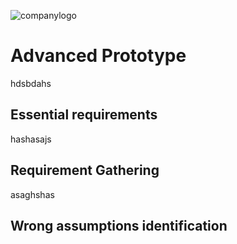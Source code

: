 ![companylogo]({{site.baseurl}}/images/405logo.png)

<h1> Advanced Prototype </h1>

hdsbdahs

<h2> Essential requirements </h2>

hashasajs

<h2> Requirement Gathering </h2>

asaghshas

<h2> Wrong assumptions identification </h2>
